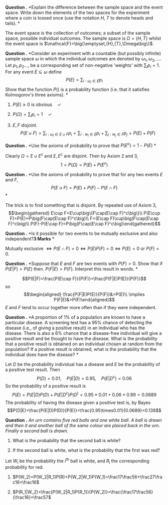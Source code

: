 **Question .** *Explain the difference between the sample space and the
event space. Write down the elements of the two spaces for the
experiment where a coin is tossed once (use the notation $H,\ T$ to
denote heads and tails). *

The event space is the collection of outcomes; a subset of the sample
space, possible individual outcomes. The sample space is
$\Omega=\{H,T\}$ whilst the event space is
$\mathcal{F}=\big\{\emptyset,\{H\},\{T\},\Omega\big\\}$.

**Question .** *Consider an experiment with a countable (but possibly
infinite) sample space $\omega$ in which the individual outcomes are
denoted by $\omega_1,\omega_2,\dots$. Let $p_1,p_2\dots,$ be a
corresponding set of non-negative 'weights' with $\sum_ip_i=1$. For any
event $E\subseteq\omega$ define $$P(E)=\sum_{i:\omega_i\in E}p_i$$ Show
that the function $P()$ is a probability function (i.e. that it
satisfies Kolmogorov's three axioms). *

1.  $P(E)\ge 0$ is obvious$\quad \checkmark$

2.  $P(\Omega)=\sum_ip_i=1\quad \checkmark$

3.  $E,F$ disjoint.
    $$P(E\cup F)=\sum_{i:\omega_i\in E\cup F}p_i=\sum_{i:w_i\in E}p_i+\sum_{j:w_j\in F}p_j=P(E)+P(F)$$

**Question .** *Use the axioms of probability to prove that
$P(E^c)=1-P(E)$ *

Clearly $\Omega=E\cup E^c$ and $E,E^c$ are disjoint. Then by Axiom 2 and
3, $$1=P(\Omega)=P(E)+P(E^c)$$

**Question .** *Use the axioms of probability to prove that for any two
events $E$ and $F$, $$P(E \cup F) =P(E) + P(F) - P(E \cap F)$$ *

The trick is to find something that is disjoint. By repeated use of
Axiom 3, $$\begin{gathered}
    E\cup F=E\cup\big\{F\cap(E\cap F)^c\big\}\\
    P(E\cup F)=P(E)+P\big(F\cap(E\cap F)^c\big)\\
    F=(E\cap F)\cup\big(F\cap(E\cap F)^c\big)\\
    P(F)-P(E\cap F)=P\big(F\cap(E\cap F)^c\big)\end{gathered}$$

**Question .** *Is it possible for two events to be mutually exclusive
and also independent?**3 Marks** *

Mutually exclusive
$\iff P(E\cap F)=0\iff P(E)P(F)=0\iff P(E)=0\text{ or }P(F)=0$.

**Question .** *Suppose that $E$ and $F$ are two events with $P(F) > 0$.
Show that if $P(E|F) > P(E)$ then. $P(F|E) > P(F)$. Interpret this
result in words. *

$$P(E|F)=\frac{P(E\cap F)}{P(F)}=\frac{P(F|E)P(E)}{P(F)}$$ so
$$\begin{aligned}
    \frac{P(F|E)P(E)}{P(F)}&>P(E)\\
    \implies P(F|E)&>P(F)\end{aligned}$$ $E$ and $F$ tend to occur
together more often than if they were independent.

**Question .** *A proportion of 1% of a population are known to have a
particular disease. A screening test has a 95% chance of detecting the
disease (i.e., of giving a positive result) in an individual who has the
disease. There is also a 6% chance that a disease-free individual will
give a positive result and be thought to have the disease. What is the
probability that a positive result is obtained on an individual chosen
at random from the population? If a positive result is obtained, what is
the probability that the individual does have the disease? *

Let $D$ be the probability individual has a disease and $E$ be the
probability of a positive test result. Then
$$P(D)=0.01,\quad P(E|D)=0.95,\quad P(E|D^c)=0.06$$ So the probability
of a positive result is
$$P(E)=P(E|D)P(D)+P(E|D^c)P(D^)=0.95\times 0.01+0.06\times0.99=0.0689$$
The probability of having the disease given a positive test is, by Bayes
$$P(D|E)=\frac{P(E|D)P(D)}{P(E)}=\frac{0.95\times0.01}{0.0689}=0.138$$

**Question .** *An urn contains five red balls and one white ball. A
ball is drawn and then it and another ball of the same colour are placed
back in the urn. Finally a second ball is drawn.*

1.  What is the probability that the second ball is white?

2.  If the second ball is white, what is the probability that the first
    was red?

Let $W_i$ be the probability the $i^\text{th}$ ball is white, and $R_i$
the corresponding probability for red.

1.  $P(W_2)=P(W_2|R_1)P(R)+P(W_2|W_1)P(W_1)=\frac17\frac56+\frac27\frac16=\frac16$

2.  $P(R_1|W_2)=\frac{P(W_2|R_1)P(R_1)}{P(W_2)}=\frac{\frac17\frac56}{\frac16}=\frac57$
